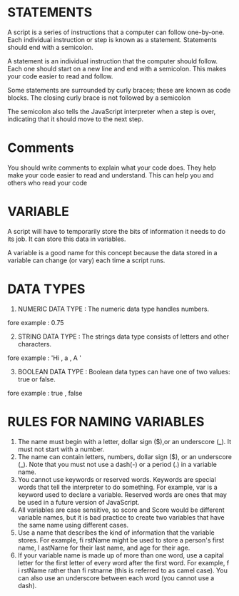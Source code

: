# STATEMENTS

A script is a series of instructions that a computer can follow one-by-one.
Each individual instruction or step is known as a statement.
Statements should end with a semicolon. 

A statement is an individual instruction that the
computer should follow. Each one should start on a
new line and end with a semicolon. This makes your
code easier to read and follow. 

Some statements are surrounded by curly braces;
these are known as code blocks. The closing curly
brace is not followed by a semicolon

The semicolon also tells the JavaScript interpreter
when a step is over, indicating that it should move
to the next step.

# Comments
You should write comments to explain what your code does.
They help make your code easier to read and understand.
This can help you and others who read your code

# VARIABLE
A script will have to temporarily
store the bits of information it
needs to do its job. It can store this
data in variables. 

A variable is a good name for this
concept because the data stored
in a variable can change (or vary)
each time a script runs. 

# DATA TYPES 
1. NUMERIC DATA TYPE :
The numeric data type handles
numbers. 

fore example : 0.75 

2. STRING DATA TYPE : The strings data type consists of
letters and other characters.

fore example : 'Hi , a , A '

3. BOOLEAN DATA TYPE : Boolean data types can have one
of two values: true or false. 

fore example : true , false

# RULES FOR NAMING VARIABLES

1. The name must begin with
a letter, dollar sign ($),or an
underscore (_). It must not start
with a number. 
2. The name can contain letters,
numbers, dollar sign ($), or an
underscore (_). Note that you
must not use a dash(-) or a
period (.) in a variable name. 
3. You cannot use keywords or
reserved words. Keywords
are special words that tell the
interpreter to do something. For
example, var is a keyword used
to declare a variable. Reserved
words are ones that may be used
in a future version of JavaScript.
4. All variables are case sensitive,
so score and Score would be
different variable names, but
it is bad practice to create two
variables that have the same
name using different cases. 
5. Use a name that describes the
kind of information that the
variable stores. For example,
fi rstName might be used to
store a person's first name,
l astNarne for their last name,
and age for their age. 
6. If your variable name is made
up of more than one word, use a
capital letter for the first letter of
every word after the first word.
For example, f i rstName rather
than fi rstnarne (this is referred
to as camel case). You can also
use an underscore between each
word (you cannot use a dash).





